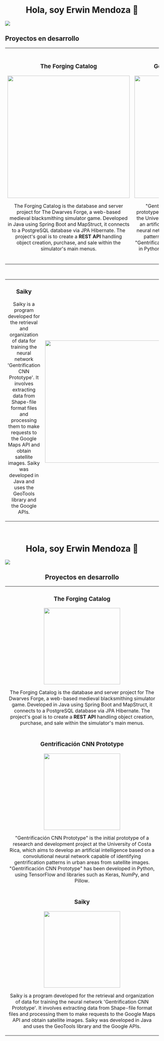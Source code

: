 <div align="center">
<h1 align="center">Hola, soy Erwin Mendoza 👋</h1>
</div>
<img src="https://i.pinimg.com/originals/f7/c7/a8/f7c7a857636a0e3295eca3d95362ec65.png">


## Proyectos en desarrollo
<table>
<tr>
<td width="50%">
<h3 align="center">The Forging Catalog</h3>
<div align="center">
<a href="https://github.com/erms256/Forging_Catalog" target="_blank"><img src="https://i.pinimg.com/originals/3e/95/9e/3e959e215b271ea65b18146213caca79.jpg" width="400" alt=""></a>
<p>
</p>
<p>The Forging Catalog is the database and server project for The Dwarves Forge, a web-based medieval blacksmithing simulator game. Developed in Java using Spring Boot and MapStruct, it connects to a PostgreSQL database via JPA Hibernate. The project's goal is to create a <strong>REST API </strong>handling object creation, purchase, and sale within the simulator's main menus.</p>
</div>
                                                                                      
</td>

<td width="50%">
               <br>
<h3 align="center">Gentrificación CNN Prototype</h3>
<div align="center">                                       
<a href="https://github.com/erms256" target="_blank"><img src="https://i.pinimg.com/originals/4b/8b/7f/4b8b7f81a70d338bd8272d5949b90c09.jpg" width="400" alt=""></a>
<br>
<p>
</p>
</p>"Gentrificación CNN Prototype" is the initial prototype of a research and development project at the University of Costa Rica, which aims to develop an artificial intelligence based on a convolutional neural network capable of identifying gentrification patterns in urban areas from satellite images.
  "Gentrificación CNN Prototype" has been developed in Python, using TensorFlow and libraries such as Keras, NumPy, and Pillow.</p>
</div>                                                             
</table>                                                                                 
</div>
<br>

<table>
<tr>
<td width="50%">
<h3 align="center">Saiky</h3>
<div align="center">
</p>
<p>Saiky is a program developed for the retrieval and organization of data for training the neural network 'Gentrification CNN Prototype'. It involves extracting data from Shape-file format files and processing them to make requests to the Google Maps API and obtain satellite images. Saiky was developed in Java and uses the GeoTools library and the Google APIs.</p>
</div>
                                                                                      
</td>       

<td width="50%">
<h3 align="center"></h3>
<div align="center">
<a href="https://github.com/erms256/Saiky" target="_blank"><img src="https://i.pinimg.com/originals/25/f0/38/25f0383630db44ebc6ea2a0aa6f585f5.jpg" width="400" alt=""></a>
<p>

</p>
<p></p>
</div>
                                                                                      
</td>  
</table>                                                                                 
</div>
<br>


<div align="center">
  <h1 align="center">Hola, soy Erwin Mendoza 👋</h1>
</div>
<img src="https://i.pinimg.com/originals/f7/c7/a8/f7c7a857636a0e3295eca3d95362ec65.png" style="max-width: 100%; height: auto;">

<h2 align="center">Proyectos en desarrollo</h2>

<table align="center" style="max-width: 100%;">
  <tr>
    <td>
      <div>
        <h3 align="center">The Forging Catalog</h3>
        <div align="center">
          <a href="https://github.com/erms256/Forging_Catalog" target="_blank">
            <img src="https://i.pinimg.com/originals/3e/95/9e/3e959e215b271ea65b18146213caca79.jpg" width="250" alt="">
          </a>
          <p>The Forging Catalog is the database and server project for The Dwarves Forge, a web-based medieval blacksmithing simulator game. Developed in Java using Spring Boot and MapStruct, it connects to a PostgreSQL database via JPA Hibernate. The project's goal is to create a <strong>REST API </strong>handling object creation, purchase, and sale within the simulator's main menus.</p>
        </div>
      </div>
    </td>
  </tr>
  <tr>
    <td>
      <div>
        <h3 align="center">Gentrificación CNN Prototype</h3>
        <div align="center">
          <a href="https://github.com/erms256" target="_blank">
            <img src="https://i.pinimg.com/originals/4b/8b/7f/4b8b7f81a70d338bd8272d5949b90c09.jpg" width="250" alt="">
          </a>
          <p>"Gentrificación CNN Prototype" is the initial prototype of a research and development project at the University of Costa Rica, which aims to develop an artificial intelligence based on a convolutional neural network capable of identifying gentrification patterns in urban areas from satellite images.
            "Gentrificación CNN Prototype" has been developed in Python, using TensorFlow and libraries such as Keras, NumPy, and Pillow.</p>
        </div>
      </div>
    </td>
  </tr>
  <tr>
    <td>
      <div>
        <h3 align="center">Saiky</h3>
        <div align="center">
          <a href="https://github.com/erms256/Saiky" target="_blank">
            <img src="https://i.pinimg.com/originals/25/f0/38/25f0383630db44ebc6ea2a0aa6f585f5.jpg" width="250" alt="">
          </a>
          <p>Saiky is a program developed for the retrieval and organization of data for training the neural network 'Gentrification CNN Prototype'. It involves extracting data from Shape-file format files and processing them to make requests to the Google Maps API and obtain satellite images. Saiky was developed in Java and uses the GeoTools library and the Google APIs.</p>
        </div>
      </div>
    </td>
  </tr>
</table>


